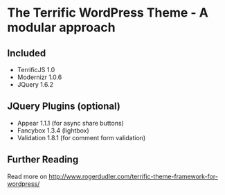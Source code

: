 # The Terrific WordPress Theme - A modular approach

## Included
* TerrificJS 1.0
* Modernizr 1.0.6
* JQuery 1.6.2

## JQuery Plugins (optional)
* Appear 1.1.1 (for async share buttons)
* Fancybox 1.3.4 (lightbox)
* Validation 1.8.1 (for comment form validation)

## Further Reading
Read more on http://www.rogerdudler.com/terrific-theme-framework-for-wordpress/
